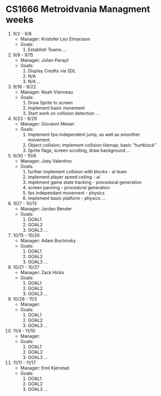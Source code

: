 # CS1666 Metroidvania Managment weeks

1. 9/2 - 9/8
	* Manager: Kristofer Leo Elmarsson
	* Goals:
		1. Establish Teams
		...
1. 9/9 - 9/15
	* Manager: Julian Parayil
	* Goals:
		1. Display Credits via SDL
		1. N/A
		1. N/A
		...
1. 9/16 - 9/22
	* Manager: Noah Vienneau
	* Goals:
		1. Draw Sprite to screen
		1. Implement basic movement
		1. Start work on collision detection
		...
1. 9/23 - 9/29
	* Manager: Giovanni Meiser
	* Goals:
		1. Implement fps-independent jump, as well as smoother movement.
		1. Object collision; implement collision tilemap; basic "hurtblock"
		1. Sprite flags, screen scrolling, draw background
		...
1. 9/30 - 10/6
	* Manager: Joey Valentino
	* Goals:
		1. further implement collision with blocks - ai team
		1. implement player speed ceiling - ai
		1. implement game state tracking - procedural generation
		1. screen panning - procedural generation
		1. fps independant movement - physics
		1. implement basic platform - physics
		...
1. 10/7 - 10/13
	* Manager: Jordan Bender
	* Goals:
		1. GOAL1
		1. GOAL2
		1. GOAL3
		...
1. 10/15 - 10/20
	* Manager: Adam Buchinsky
	* Goals:
		1. GOAL1
		1. GOAL2
		1. GOAL3
		...
1. 10/21 - 10/27
	* Manager: Zack Hicks
	* Goals:
		1. GOAL1
		1. GOAL2
		1. GOAL3
		...
1. 10/28 - 11/3
	* Manager: 
	* Goals:
		1. GOAL1
		1. GOAL2
		1. GOAL3
		...
1. 11/4 - 11/10
	* Manager:
	* Goals:
		1. GOAL1
		1. GOAL2
		1. GOAL3
		...
1. 11/11 - 11/17
	* Manager: Emil Kjenstad
	* Goals:
		1. GOAL1
		1. GOAL2
		1. GOAL3
		...		
